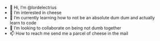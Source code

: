 - 👋 Hi, I’m @lordelectrius
- 👀 I’m interested in cheese
- 🌱 I’m currently learning how to not be an absolute dum dum and actually learn to code
- 💞️ I’m looking to collaborate on being not dumb together
- 📫 How to reach me send me a parcel of cheese in the mail

